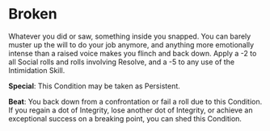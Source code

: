 # Broken

Whatever you did or saw, something inside you snapped.
You can barely muster up the will to do your job anymore,
and anything more emotionally intense than a raised voice
makes you flinch and back down. Apply a -2 to all Social
rolls and rolls involving Resolve, and a -5 to any use of the
Intimidation Skill.

**Special**: This Condition may be taken as Persistent.

**Beat**: You back down from a confrontation or fail a roll
due to this Condition. If you regain a dot of Integrity, lose
another dot of Integrity, or achieve an exceptional success on
a breaking point, you can shed this Condition.